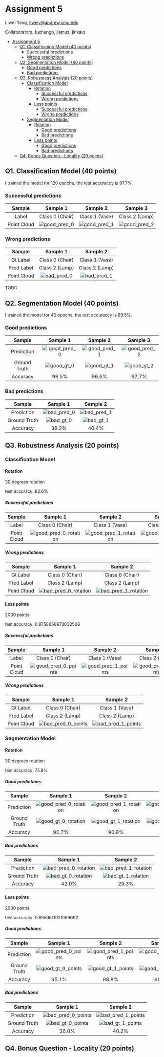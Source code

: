 # Assignment 5

Liwei Yang, liweiy@andrew.cmu.edu

Collaborators: fuchengp, jiamuz, jinkaiq

- [Assignment 5](#assignment-5)
  - [Q1. Classification Model (40 points)](#q1-classification-model-40-points)
    - [Successful predictions](#successful-predictions)
    - [Wrong predictions](#wrong-predictions)
  - [Q2. Segmentation Model (40 points)](#q2-segmentation-model-40-points)
    - [Good predictions](#good-predictions)
    - [Bad predictions](#bad-predictions)
  - [Q3. Robustness Analysis (20 points)](#q3-robustness-analysis-20-points)
    - [Classification Model](#classification-model)
      - [Rotation](#rotation)
        - [Successful predictions](#successful-predictions-1)
        - [Wrong predictions](#wrong-predictions-1)
      - [Less points](#less-points)
        - [Successful predictions](#successful-predictions-2)
        - [Wrong predictions](#wrong-predictions-2)
    - [Segmentation Model](#segmentation-model)
      - [Rotation](#rotation-1)
        - [Good predictions](#good-predictions-1)
        - [Bad predictions](#bad-predictions-1)
      - [Less points](#less-points-1)
        - [Good predictions](#good-predictions-2)
        - [Bad predictions](#bad-predictions-2)
  - [Q4. Bonus Question - Locality (20 points)](#q4-bonus-question---locality-20-points)

## Q1. Classification Model (40 points)

I trained the model for 120 epochs, the test accuraccy is 97.7%.

### Successful predictions
|Sample|Sample 1|Sample 2|Sample 3|
|:--:|:--:|:--:|:--:|
|Label|Class 0 (Chair)|Class 1 (Vase)|Class 2 (Lamp)|
|Point Cloud|![good_pred_0](data/cls/good_pred_0.gif)|![good_pred_1](data/cls/good_pred_1.gif)|![good_pred_2](data/cls/good_pred_2.gif)|

### Wrong predictions
|Sample|Sample 1|Sample 2|
|:--:|:--:|:--:|
|Gt Label|Class 0 (Chair)|Class 1 (Vase)|
|Pred Label|Class 2 (Lamp)|Class 2 (Lamp)|
|Point Cloud|![bad_pred_0](data/cls/bad_pred_0.gif)|![bad_pred_1](data/cls/bad_pred_1.gif)|

TODO

## Q2. Segmentation Model (40 points) 

I trained the model for 40 epochs, the test accuraccy is 89.5%.

### Good predictions
|Sample|Sample 1|Sample 2|Sample 3|
|:--:|:--:|:--:|:--:|
|Prediction|![good_pred_0](data/seg/good_pred_0.gif)|![good_pred_1](data/seg/good_pred_1.gif)|![good_pred_2](data/seg/good_pred_2.gif)|
|Ground Truth|![good_gt_0](data/seg/good_gt_0.gif)|![good_gt_1](data/seg/good_gt_1.gif)|![good_gt_2](data/seg/good_gt_2.gif)|
|Accuracy|98.5%|96.6%|97.7%|

### Bad predictions
|Sample|Sample 1|Sample 2|
|:--:|:--:|:--:|
|Prediction|![bad_pred_0](data/seg/bad_pred_0.gif)|![bad_pred_1](data/seg/bad_pred_1.gif)|
|Ground Truth|![bad_gt_0](data/seg/bad_gt_0.gif)|![bad_gt_1](data/seg/bad_gt_1.gif)|
|Accuracy|38.2%|40.4%|

## Q3. Robustness Analysis (20 points) 

### Classification Model

#### Rotation
30 degrees rotation

test accuracy: 82.6%

##### Successful predictions
|Sample|Sample 1|Sample 2|Sample 3|
|:--:|:--:|:--:|:--:|
|Label|Class 0 (Chair)|Class 1 (Vase)|Class 2 (Lamp)|
|Point Cloud|![good_pred_0_rotation](data/cls_rotation/good_pred_0.gif)|![good_pred_1_rotation](data/cls_rotation/good_pred_1.gif)|![good_pred_2_rotation](data/cls_rotation/good_pred_2.gif)|

##### Wrong predictions
|Sample|Sample 1|Sample 2|
|:--:|:--:|:--:|
|Gt Label|Class 0 (Chair)|Class 0 (Chair)|
|Pred Label|Class 2 (Lamp)|Class 2 (Lamp)|
|Point Cloud|![bad_pred_0_rotation](data/cls_rotation/bad_pred_0.gif)|![bad_pred_1_rotation](data/cls_rotation/bad_pred_1.gif)|

#### Less points

2000 points

test accuracy: 0.9758656873032528

##### Successful predictions
|Sample|Sample 1|Sample 2|Sample 3|
|:--:|:--:|:--:|:--:|
|Label|Class 0 (Chair)|Class 1 (Vase)|Class 2 (Lamp)|
|Point Cloud|![good_pred_0_points](data/cls_points/good_pred_0.gif)|![good_pred_1_points](data/cls_points/good_pred_1.gif)|![good_pred_2_points](data/cls_points/good_pred_2.gif)|

##### Wrong predictions
|Sample|Sample 1|Sample 2|
|:--:|:--:|:--:|
|Gt Label|Class 0 (Chair)|Class 1 (Vase)|
|Pred Label|Class 2 (Lamp)|Class 2 (Lamp)|
|Point Cloud|![bad_pred_0_points](data/cls_points/bad_pred_0.gif)|![bad_pred_1_points](data/cls_points/bad_pred_1.gif)|

### Segmentation Model

#### Rotation

30 degrees rotation

test accuracy: 75.8%

##### Good predictions
|Sample|Sample 1|Sample 2|Sample 3|
|:--:|:--:|:--:|:--:|
|Prediction|![good_pred_0_rotation](data/seg_rotation/good_pred_0.gif)|![good_pred_1_rotation](data/seg_rotation/good_pred_1.gif)|![good_pred_2_rotation](data/seg_rotation/good_pred_2.gif)|
|Ground Truth|![good_gt_0_rotation](data/seg_rotation/good_gt_0.gif)|![good_gt_1_rotation](data/seg_rotation/good_gt_1.gif)|![good_gt_2_rotation](data/seg_rotation/good_gt_2.gif)|
|Accuracy|90.7%|90.8%|92.0%|

##### Bad predictions
|Sample|Sample 1|Sample 2|
|:--:|:--:|:--:|
|Prediction|![bad_pred_0_rotation](data/seg_rotation/bad_pred_0.gif)|![bad_pred_1_rotation](data/seg_rotation/bad_pred_1.gif)|
|Ground Truth|![bad_gt_0_rotation](data/seg_rotation/bad_gt_0.gif)|![bad_gt_1_rotation](data/seg_rotation/bad_gt_1.gif)|
|Accuracy|42.0%|29.3%|

#### Less points

2000 points

test accuracy: 0.8959611021069692

##### Good predictions
|Sample|Sample 1|Sample 2|Sample 3|
|:--:|:--:|:--:|:--:|
|Prediction|![good_pred_0_points](data/seg_points/good_pred_0.gif)|![good_pred_1_points](data/seg_points/good_pred_1.gif)|![good_pred_2_points](data/seg_points/good_pred_2.gif)|
|Ground Truth|![good_gt_0_points](data/seg_points/good_gt_0.gif)|![good_gt_1_points](data/seg_points/good_gt_1.gif)|![good_gt_2_points](data/seg_points/good_gt_2.gif)|
|Accuracy|95.1%|98.8%|90.5%|

##### Bad predictions
|Sample|Sample 1|Sample 2|
|:--:|:--:|:--:|
|Prediction|![bad_pred_0_points](data/seg_points/bad_pred_0.gif)|![bad_pred_1_points](data/seg_points/bad_pred_1.gif)|
|Ground Truth|![bad_gt_0_points](data/seg_points/bad_gt_0.gif)|![bad_gt_1_points](data/seg_points/bad_gt_1.gif)|
|Accuracy|36.0%|40.2%|


## Q4. Bonus Question - Locality (20 points)